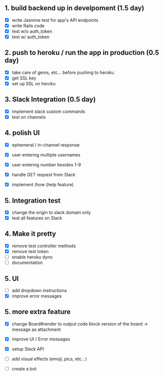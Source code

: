 ## 1. build backend up in develpoment (1.5 day)
- [x] write Jasmine test for app's API endpoints
- [x] write Rails code
- [x] test w/o auth_token
- [x] test w/ auth_token

## 2. push to heroku / run the app in production (0.5 day)
- [x] take care of gems, etc... before pushing to heroku
- [x] get SSL key
- [x] set up SSL on heroku

## 3. Slack Integration (0.5 day)
- [x] implement slack custom commands
- [x] test on channels

## 4. polish UI
- [x] ephemeral / in-channel response

- [x] user entering multiple usernames
- [x] user entering number besides 1-9

- [x] handle GET request from Slack
- [x] implement /how (help feature)

## 5. Integration test
- [x] change the origin to slack domain only
- [x] test all features on Slack

## 4. Make it pretty
- [x] remove test controller methods
- [x] remove test token
- [ ] enable heroku dyno
- [ ] documentation

## 5. UI
- [ ] add dropdown instructions
- [x] improve error messages

## 5. more extra feature
- [x] change Board#render to output code block version of the board -> message as attachment
- [x] improve UI / Error messages
- [x] setup Slack API

- [ ] add visual effects (emoji, pics, etc...)
- [ ] create a bot
